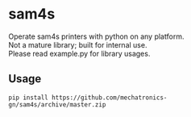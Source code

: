 # sam4s
Operate sam4s printers with python on any platform.  
Not a mature library; built for internal use.  
Please read example.py for library usages.  

## Usage
`pip install https://github.com/mechatronics-gn/sam4s/archive/master.zip`
